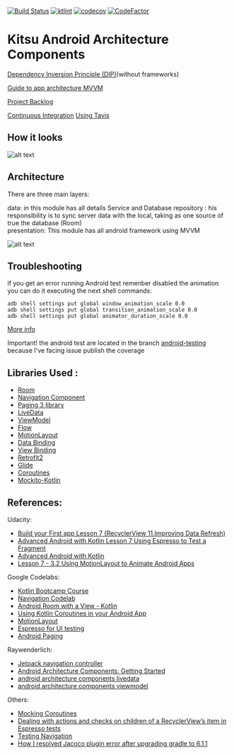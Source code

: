 [![Build Status](https://travis-ci.com/adsf117/MyKitsu_AAC.svg?branch=main)](https://travis-ci.com/adsf117/MyKitsu_AAC)
[![ktlint](https://img.shields.io/badge/code%20style-%E2%9D%A4-FF4081.svg)](https://ktlint.github.io)
[![codecov](https://codecov.io/gh/adsf117/MyKitsu_AAC/branch/CI/fix/coverage-report/graph/badge.svg?token=41WRNB3LQT)](https://codecov.io/gh/adsf117/MyKitsu_AAC)
[![CodeFactor](https://www.codefactor.io/repository/github/adsf117/mykitsu_aac/badge)](https://www.codefactor.io/repository/github/adsf117/mykitsu_aac)

# Kitsu Android Architecture Components

[Dependency Inversion Principle (DIP)](https://martinfowler.com/articles/dipInTheWild.html)(without frameworks)

[Guide to app architecture MVVM](https://developer.android.com/jetpack/docs/guide) 

[Project Backlog](https://github.com/adsf117/MyKitsu_AAC/projects/1) 

[Continuous Integration](https://www.martinfowler.com/articles/continuousIntegration.html) [Using Tavis](https://travis-ci.com/)





## How it looks

![alt text](https://github.com/adsf117/MyKitsu_AAC/blob/documentation/readmefile/demo.gif)

## Architecture

There are three main layers: 

data: in this module has all details Service and Database 
repository : his responsibility is to sync server data with the local,  taking as one source of true the database (Room)  
presentation: This module has all android framework using MVVM 

![alt text](https://github.com/adsf117/MyKitsu_AAC/blob/documentation/readmefile/Arquitecture.png)

## Troubleshooting

if you get an error running Android test remenber disabled the animation you can do it executing the next shell commands:

```
adb shell settings put global window_animation_scale 0.0
adb shell settings put global transition_animation_scale 0.0
adb shell settings put global animator_duration_scale 0.0
```

[More info](https://testyour.app/blog/emulator)

Important!  the android test are located in the branch 
[android-testing](https://github.com/adsf117/MyKitsu_AAC/tree/automation/android-testing) because I've facing issue publish the coverage


## Libraries Used :
* [Room](https://developer.android.com/jetpack/androidx/releases/room)
* [Navigation Component](https://codelabs.developers.google.com/codelabs/android-navigation/index.html?index=..%2F..index#0)
* [Paging 3 library](https://developer.android.com/topic/libraries/architecture/paging/v3-overview)
* [LiveData](https://developer.android.com/topic/libraries/architecture/livedata)  
* [ViewModel](https://developer.android.com/topic/libraries/architecture/viewmodel?gclid=Cj0KCQiA4feBBhC9ARIsABp_nbVSzmSdBQuAKP2WhE9fTRDmz2u67AtgL7wFOrs5kgcNKuqHWPbA3mEaAsSJEALw_wcB&gclsrc=aw.ds) 
* [Flow](https://developer.android.com/kotlin/coroutines/additional-resources) 
* [MotionLayout](https://developer.android.com/training/constraint-layout/motionlayout) 
* [Data Binding](https://codelabs.developers.google.com/codelabs/android-databinding/index.html?index=..%2F..index#5) 
* [View Binding](https://developer.android.com/topic/libraries/view-binding) 
* [Retrofit2](https://square.github.io/retrofit/)
* [Glide](https://github.com/bumptech/glide) 
* [Coroutines](https://developer.android.com/kotlin/coroutines)
* [Mockito-Kotlin](https://github.com/mockito/mockito-kotlin#mockito-kotlin)


## References:

Udacity:

* [Build your First app Lesson 7 (RecyclerView 11.Improving Data Refresh)](https://classroom.udacity.com/courses/ud9012/lessons/ee5a525f-0ba3-4d25-ba29-1fa1d6c567b8/concepts/7047e569-b5a2-4767-a589-6fb4e8e367d4)
* [Advanced Android with Kotlin Lesson 7 Using Espresso to Test a Fragment ](https://classroom.udacity.com/courses/ud940/lessons/9434e029-dce7-4550-93f2-18a224433e72/concepts/9110996b-f881-4b5d-9c5b-a90094eac3c7)
* [Advanced Android with Kotlin](https://classroom.udacity.com/courses/ud940)
* [Lesson 7 - 3.2 Using MotionLayout to Animate Android Apps](https://classroom.udacity.com/courses/ud940/lessons/cd57b5a4-076d-42db-b067-e30ca84b0502/concepts/dc303b40-1499-42ac-98bd-212085d8cbac)

Google Codelabs:
* [Kotlin Bootcamp Course](https://codelabs.developers.google.com/kotlin-bootcamp/)
* [Navigation Codelab](https://codelabs.developers.google.com/codelabs/android-navigation/index.html?index=..%2F..index#6)
* [Android Room with a View - Kotlin](https://codelabs.developers.google.com/codelabs/android-room-with-a-view-kotlin/index.html?index=..%2F..index#0)
* [Using Kotlin Coroutines in your Android App](https://codelabs.developers.google.com/codelabs/kotlin-coroutines/index.html?index=..%2F..index#6)
* [MotionLayout](https://codelabs.developers.google.com/codelabs/motion-layout/index.html?index=..%2F..index#8)
* [Espresso for UI testing](https://codelabs.developers.google.com/codelabs/android-training-espresso-for-ui-testing/index.html#3)
* [Android Paging](https://developer.android.com/codelabs/android-paging#0)


Raywenderlich:
* [Jetpack navigation controller](https://www.raywenderlich.com/5365-jetpack-navigation-controller)
* [Android Architecture Components: Getting Started](https://www.raywenderlich.com/164-android-architecture-components-getting-started)
* [android architecture components livedata](https://www.raywenderlich.com/4980-android-architecture-components-livedata)
* [android architecture components viewmodel](https://www.raywenderlich.com/5046-android-architecture-components-viewmodel)


Others:
* [Mocking Coroutines](https://proandroiddev.com/mocking-coroutines-7024073a8c09)
* [Dealing with actions and checks on children of a RecyclerView’s item in Espresso tests](https://medium.com/@xabaras/dealing-with-actions-and-checks-on-children-of-a-recyclerviews-item-in-espresso-tests-dabd93361810)
* [Testing Navigation](https://developer.android.com/guide/navigation/navigation-testing)
* [How I resolved Jacoco plugin error after upgrading gradle to 6.1.1](https://proandroiddev.com/how-i-resolved-jacoco-plugin-error-after-upgrading-gradle-to-6-1-1-d85c0086d66a)


